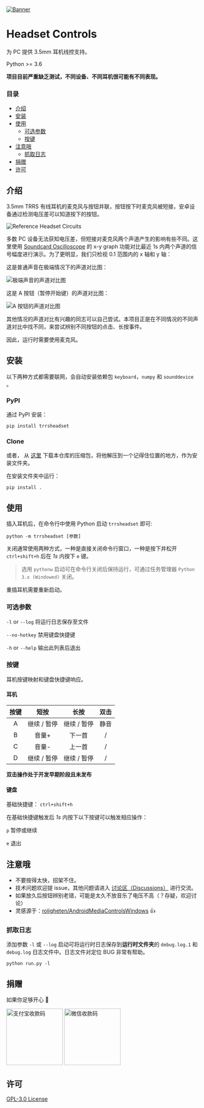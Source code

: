 [![Banner](https://raw.githubusercontent.com/PaperStrike/picture-playground/master/img/HeadsetControlsPC-banner.svg)](#headset-controls)

# Headset Controls
为 PC 提供 3.5mm 耳机线控支持。

Python >= 3.6

**项目目前严重缺乏测试，不同设备、不同耳机很可能有不同表现。**

### 目录
* [介绍](#介绍)
* [安装](#安装)
* [使用](#使用)
  * [可选参数](#可选参数)
  * [按键](#按键)
* [注意哦](#注意哦)
  * [抓取日志](#抓取日志)
* [捐赠](#捐赠)
* [许可](#许可)

## 介绍
3.5mm TRRS 有线耳机的麦克风与按钮并联，按钮按下时麦克风被短接，安卓设备通过检测电压差可以知道按下的按钮。

![Reference Headset Circuits](https://camo.githubusercontent.com/6b36b17c0f21a709fb67a704f21042f656e43eecd154ac10a84807315432f97f/687474703a2f2f7777772e726f6c6967686574656e2e6e6f2f696d616765732f686561647365742d63697263756974322e706e67)

多数 PC 设备无法获知电压差，但短接对麦克风两个声道产生的影响有些不同。这里使用 [Soundcard Oscilloscope](https://www.zeitnitz.eu/scms/scope) 的 x-y graph 功能对比最近 1s 内两个声道的信号幅度进行演示。为了更明显，我们只检视 0.1 范围内的 x 轴和 y 轴：

这是普通声音在极端情况下的声道对比图：

![极端声音的声道对比图](https://user-images.githubusercontent.com/22674396/107115380-42887b80-68a7-11eb-8651-ea599887e387.png)

这是 A 按钮（暂停开始键）的声道对比图：

![A 按钮的声道对比图](https://user-images.githubusercontent.com/22674396/107115426-a0b55e80-68a7-11eb-8410-149f866bd5b5.png)

其他情况的声道对比有兴趣的同志可以自己尝试。本项目正是在不同情况的不同声道对比中找不同，来尝试辨别不同按钮的点击、长按事件。

因此，运行时需要使用麦克风。

## 安装
以下两种方式都需要联网，会自动安装依赖包 `keyboard`，`numpy` 和 `sounddevice` 。

### PyPI
通过 PyPI 安装：
```commandline
pip install trrsheadset
```

### Clone
或者， 从 [这里](https://github.com/PaperStrike/HeadsetControlsPC/archive/main.zip) 下载本仓库的压缩包，将他解压到一个记得住位置的地方，作为安装文件夹。

在安装文件夹中运行：
```commandline
pip install .
```

## 使用
插入耳机后，在命令行中使用 Python 启动 `trrsheadset` 即可:

```commandline
python -m trrsheadset [参数]
```

关闭通常使用两种方式，一种是直接关闭命令行窗口，一种是按下并松开 `ctrl+shift+h` 后在 *1s* 内按下 `e` 键。

> 选用 `pythonw` 启动可在命令行关闭后保持运行，可通过任务管理器 `Python 3.x (Windowed)` 关闭。

重插耳机需要重新启动。

### 可选参数
`-l` or `--log` 将运行日志保存至文件

`--no-hotkey` 禁用键盘快捷键

`-h` or `--help` 输出此列表后退出

### 按键
耳机按键映射和键盘快捷键响应。

#### 耳机
 按键  | 短按            | 长按          | 双击
:----:|:--------------:|:-------------:|:-----------:
 A    | 继续 / 暂停      | 继续 / 暂停    | 静音
 B    | 音量+           | 下一首         | /
 C    | 音量-           | 上一首         | /
 D    | 继续 / 暂停      | 继续 / 暂停    | /

**双击操作处于开发早期阶段且未发布**

#### 键盘
基础快捷键： `ctrl+shift+h`

在基础快捷键触发后 *1s* 内按下以下按键可以触发相应操作：

`p` 暂停或继续

`e` 退出

## 注意哦
* 不要按得太快，招架不住。
* 技术问题欢迎提 issue，其他问题请进入 [讨论区（Discussions）](https://github.com/PaperStrike/HeadsetControlsPC/discussions) 进行交流。
* 如果放久后按钮辨别老错，可能是太久不放音乐了电压不高（？存疑，欢迎讨论）  
* 灵感源于：[roligheten/AndroidMediaControlsWindows](https://github.com/roligheten/AndroidMediaControlsWindows) 👍

### 抓取日志
添加参数 `-l` 或 `--log` 启动可将运行时日志保存到**运行时文件夹**的 `debug.log.1` 和 `debug.log` 日志文件中。日志文件对定位 BUG 非常有帮助。

```commandline
python run.py -l
```

## 捐赠
如果你足够开心 🌹

<img alt="支付宝收款码" src="https://raw.githubusercontent.com/PaperStrike/picture-playground/master/img/Donate-Alipay.png" width="148">  <img alt="微信收款码" src="https://raw.githubusercontent.com/PaperStrike/picture-playground/master/img/Donate-WeChat.png" width="148">

## 许可
[GPL-3.0 License](https://github.com/PaperStrike/HeadsetControlsPC/blob/main/LICENSE)
